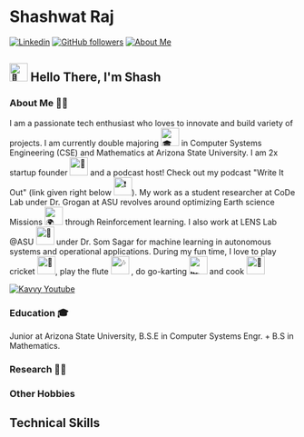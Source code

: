 # Shashwat Raj 


<a href="https://www.linkedin.com/in/raj-shashwat"><img alt="Linkedin" src="https://img.shields.io/badge/linkedin-%230077B5.svg?&style=for-the-badge&logo=linkedin&logoColor=white"></a>
<a href="https://www.github.com/darthvader58"><img alt="GitHub followers" src="https://img.shields.io/github/followers/darthvader58?&style=for-the-badge&color=416294"></a>
<a href="https://www.shashwatraj.com"><img alt="About Me" src="https://img.shields.io/badge/Website-2B8644?&style=for-the-badge"></a>

## <picture> <source srcset="https://fonts.gstatic.com/s/e/notoemoji/latest/1f44b_1f3fb/512.webp" type="image/webp"><img src="https://fonts.gstatic.com/s/e/notoemoji/latest/1f44b_1f3fb/512.gif" alt="👋" width="32" height="32"></picture> Hello There, I'm Shash

### About Me 👨‍🦱

I am a passionate tech enthusiast who loves to innovate and build variety of projects. I am currently double majoring <picture><source srcset="https://fonts.gstatic.com/s/e/notoemoji/latest/1f393/512.webp" type="image/webp"><img src="https://fonts.gstatic.com/s/e/notoemoji/latest/1f393/512.gif" alt="🎓" width="32" height="32">
</picture> in Computer Systems Engineering (CSE) and Mathematics at Arizona State University. I am 2x startup founder <picture><source srcset="https://fonts.gstatic.com/s/e/notoemoji/latest/1f4b8/512.webp" type="image/webp"><img src="https://fonts.gstatic.com/s/e/notoemoji/latest/1f4b8/512.gif" alt="💸" width="32" height="32"></picture> and a podcast host! Check out my podcast "Write It Out" (link given right below <picture><source srcset="https://fonts.gstatic.com/s/e/notoemoji/latest/2757/512.webp" type="image/webp"> <img src="https://fonts.gstatic.com/s/e/notoemoji/latest/2757/512.gif" alt="❗" width="32" height="32"></picture>). My work as a student researcher at CoDe Lab under Dr. Grogan at ASU revolves around optimizing Earth science Missions <picture> <source srcset="https://fonts.gstatic.com/s/e/notoemoji/latest/1f30d/512.webp" type="image/webp"><img src="https://fonts.gstatic.com/s/e/notoemoji/latest/1f30d/512.gif" alt="🌍" width="32" height="32"></picture> through Reinforcement learning. I also work at LENS Lab @ASU <picture><source srcset="https://fonts.gstatic.com/s/e/notoemoji/latest/1f916/512.webp" type="image/webp"><img src="https://fonts.gstatic.com/s/e/notoemoji/latest/1f916/512.gif" alt="🤖" width="32" height="32"></picture> under Dr. Som Sagar for machine learning in autonomous systems and operational applications. During my fun time, I love to play cricket <picture><source srcset="https://fonts.gstatic.com/s/e/notoemoji/latest/1f3cf/512.webp" type="image/webp"><img src="https://fonts.gstatic.com/s/e/notoemoji/latest/1f3cf/512.gif" alt="🏏" width="32" height="32"></picture>, play the flute <picture><source srcset="https://fonts.gstatic.com/s/e/notoemoji/latest/1f3b6/512.webp" type="image/webp"><img src="https://fonts.gstatic.com/s/e/notoemoji/latest/1f3b6/512.gif" alt="🎶" width="32" height="32"></picture> , do go-karting <picture><source srcset="https://fonts.gstatic.com/s/e/notoemoji/latest/1f3ce_fe0f/512.webp" type="image/webp"><img src="https://fonts.gstatic.com/s/e/notoemoji/latest/1f3ce_fe0f/512.gif" alt="🏎" width="32" height="32"></picture> and cook <picture><source srcset="https://fonts.gstatic.com/s/e/notoemoji/latest/1f373/512.webp" type="image/webp"><img src="https://fonts.gstatic.com/s/e/notoemoji/latest/1f373/512.gif" alt="🍳" width="32" height="32"></picture> <br>

<a href="https://www.youtube.com/@Kavvy.literary"><img alt="Kavvy Youtube" src="https://img.shields.io/badge/Write_It_Out-%FF0000.svg?&style=for-the-badge&logo=youtube&color=FF0000"></a><br>

### Education 🎓
Junior at Arizona State University, B.S.E in Computer Systems Engr. + B.S in Mathematics.

### Research 👨‍🔬

### Other Hobbies

## Technical Skills



<!--
**darthvader58/darthvader58** is a ✨ _special_ ✨ repository because its `README.md` (this file) appears on your GitHub profile.

Here are some ideas to get you started:

- 🔭 I’m currently working on ...
- 🌱 I’m currently learning ...
- 👯 I’m looking to collaborate on ...
- 🤔 I’m looking for help with ...
- 💬 Ask me about ...
- 📫 How to reach me: ...
- 😄 Pronouns: ...
- ⚡ Fun fact: ...
-->
